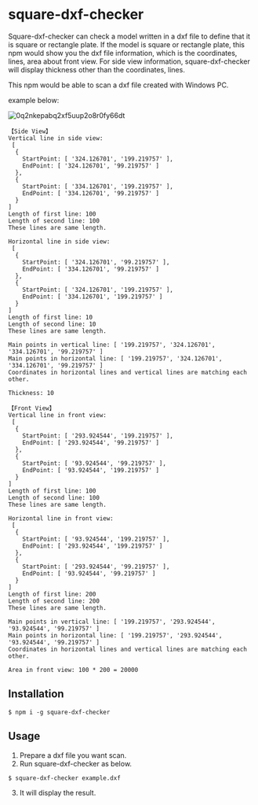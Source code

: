 # square-dxf-checker
Square-dxf-checker can check a model written in a dxf file to define that it is square or rectangle plate.
If the model is square or rectangle plate, this npm would show you the dxf file information, which is the coordinates, lines, area about front view.
For side view information, square-dxf-checker will display thickness other than the coordinates, lines.

This npm would be able to scan a dxf file created with Windows PC.

example below:

![0q2nkepabq2xf5uup2o8r0fy66dt](https://user-images.githubusercontent.com/76944527/171401619-c0e031ef-9c68-4225-80fd-75d60cd80a98.png)

```shell
【Side View】
Vertical line in side view:
 [
  {
    StartPoint: [ '324.126701', '199.219757' ],
    EndPoint: [ '324.126701', '99.219757' ]
  },
  {
    StartPoint: [ '334.126701', '199.219757' ],
    EndPoint: [ '334.126701', '99.219757' ]
  }
]
Length of first line: 100
Length of second line: 100
These lines are same length.

Horizontal line in side view:
 [
  {
    StartPoint: [ '324.126701', '99.219757' ],
    EndPoint: [ '334.126701', '99.219757' ]
  },
  {
    StartPoint: [ '324.126701', '199.219757' ],
    EndPoint: [ '334.126701', '199.219757' ]
  }
]
Length of first line: 10
Length of second line: 10
These lines are same length.

Main points in vertical line: [ '199.219757', '324.126701', '334.126701', '99.219757' ]
Main points in horizontal line: [ '199.219757', '324.126701', '334.126701', '99.219757' ]
Coordinates in horizontal lines and vertical lines are matching each other.

Thickness: 10 

【Front View】
Vertical line in front view:
 [
  {
    StartPoint: [ '293.924544', '199.219757' ],
    EndPoint: [ '293.924544', '99.219757' ]
  },
  {
    StartPoint: [ '93.924544', '99.219757' ],
    EndPoint: [ '93.924544', '199.219757' ]
  }
]
Length of first line: 100
Length of second line: 100
These lines are same length.

Horizontal line in front view:
 [
  {
    StartPoint: [ '93.924544', '199.219757' ],
    EndPoint: [ '293.924544', '199.219757' ]
  },
  {
    StartPoint: [ '293.924544', '99.219757' ],
    EndPoint: [ '93.924544', '99.219757' ]
  }
]
Length of first line: 200
Length of second line: 200
These lines are same length.

Main points in vertical line: [ '199.219757', '293.924544', '93.924544', '99.219757' ]
Main points in horizontal line: [ '199.219757', '293.924544', '93.924544', '99.219757' ]
Coordinates in horizontal lines and vertical lines are matching each other.

Area in front view: 100 * 200 = 20000
```

## Installation

```
$ npm i -g square-dxf-checker
```

## Usage
1. Prepare a dxf file you want scan.
2. Run square-dxf-checker as below.
```shell
$ square-dxf-checker example.dxf
```
3. It will display the result.
